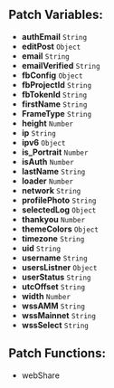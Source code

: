## Patch Variables:

* __authEmail__ ```String```
* __editPost__ ```Object```
* __email__ ```String```
* __emailVerified__ ```String```
* __fbConfig__ ```Object```
* __fbProjectId__ ```String```
* __fbTokenId__ ```String```
* __firstName__ ```String```
* __FrameType__ ```String```
* __height__ ```Number```
* __ip__ ```String```
* __ipv6__ ```Object```
* __is_Portrait__ ```Number```
* __isAuth__ ```Number```
* __lastName__ ```String```
* __loader__ ```Number```
* __network__ ```String```
* __profilePhoto__ ```String```
* __selectedLog__ ```Object```
* __thankyou__ ```Number```
* __themeColors__ ```Object```
* __timezone__ ```String```
* __uid__ ```String```
* __username__ ```String```
* __usersListner__ ```Object```
* __userStatus__ ```String```
* __utcOffset__ ```String```
* __width__ ```Number```
* __wssAMM__ ```String```
* __wssMainnet__ ```String```
* __wssSelect__ ```String```

## Patch Functions:

* webShare

